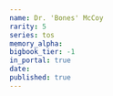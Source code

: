 ```yaml
---
name: Dr. 'Bones' McCoy
rarity: 5
series: tos
memory_alpha:
bigbook_tier: -1
in_portal: true
date:
published: true
---
```



